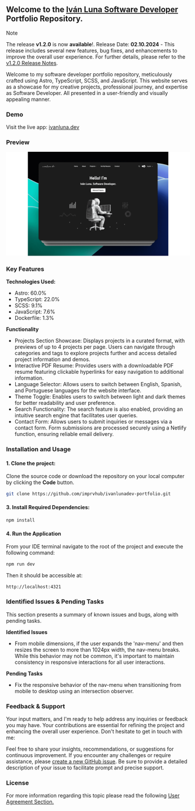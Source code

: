 ## Welcome to the [Iván Luna Software Developer](https://ivanluna.dev/) Portfolio Repository.

> [!NOTE]  
> The release **v1.2.0** is now **available**!. Release Date: **02.10.2024** - This release includes several new features, bug fixes, and enhancements to improve the overall user experience. For further details, please refer to the [v1.2.0 Release Notes](https://github.com/imprvhub/ivanlunadev-portfolio/releases/tag/v1.2.0).

Welcome to my software developer portfolio repository, meticulously crafted using Astro, TypeScript, SCSS, and JavaScript. This website serves as a showcase for my creative projects, professional journey, and expertise as Software Developer. All presented in a user-friendly and visually appealing manner.

### Demo

Visit the live app: [ivanluna.dev](https://ivanluna.dev)

### Preview

![Preview](public/images/previews/preview.png "Preview")

### Key Features

**Technologies Used:**

- Astro: 60.0%
- TypeScript: 22.0%
- SCSS: 9.1%
- JavaScript: 7.6%
- Dockerfile: 1.3%
  
**Functionality**

- Projects Section Showcase: Displays projects in a curated format, with previews of up to 4 projects per page. Users can navigate through categories and tags to explore projects further and access detailed project information and demos.
- Interactive PDF Resume: Provides users with a downloadable PDF resume featuring clickable hyperlinks for easy navigation to additional information.
- Language Selector: Allows users to switch between English, Spanish, and Portuguese languages for the website interface.
- Theme Toggle: Enables users to switch between light and dark themes for better readability and user preference.
- Search Functionality: The search feature is also enabled, providing an intuitive search engine that facilitates user queries.
- Contact Form: Allows users to submit inquiries or messages via a contact form. Form submissions are processed securely using a Netlify function, ensuring reliable email delivery.

### Installation and Usage

#### 1. Clone the project:
Clone the source code or download the repository on your local computer by clicking the **Code** button.

``` bash
git clone https://github.com/imprvhub/ivanlunadev-portfolio.git
```

#### 3. Install Required Dependencies:

``` bash
npm install
```

#### 4. Run the Application
From your IDE terminal navigate to the root of the project and execute the following command:
``` bash
npm run dev
```
Then it should be accessible at:
```
http://localhost:4321
```

### Identified Issues & Pending Tasks
This section presents a summary of known issues and bugs, along with pending tasks.

**Identified Issues**

- From mobile dimensions, if the user expands the 'nav-menu' and then resizes the screen to more than 1024px width, the nav-menu breaks. While this behavior may not be common, it's important to maintain consistency in responsive interactions for all user interactions.


**Pending Tasks**

- Fix the responsive behavior of the nav-menu when transitioning from mobile to desktop using an intersection observer.

### Feedback & Support
Your input matters, and I'm ready to help address any inquiries or feedback you may have. Your contributions are essential for refining the project and enhancing the overall user experience. Don't hesitate to get in touch with me:

Feel free to share your insights, recommendations, or suggestions for continuous improvement. If you encounter any challenges or require assistance, please [create a new GitHub issue](https://github.com/imprvhub/ivanlunadev-portfolio/issues/new). Be sure to provide a detailed description of your issue to facilitate prompt and precise support.

### License
For more information regarding this topic please read the following [User Agreement Section.](https://ivanluna.dev/user-agreement/)
